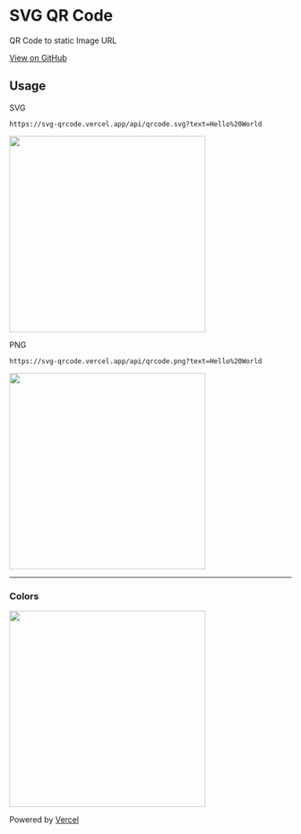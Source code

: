 # SVG QR Code

QR Code to static Image URL

[View on GitHub](https://github.com/seanghay/svg-qrcode-server)

## Usage

SVG

```
https://svg-qrcode.vercel.app/api/qrcode.svg?text=Hello%20World
```

<img src="https://svg-qrcode.vercel.app/api/qrcode.svg?text=Hello%20World" width=350>

PNG

```
https://svg-qrcode.vercel.app/api/qrcode.png?text=Hello%20World
```


<img src="https://svg-qrcode.vercel.app/api/qrcode.png?text=Hello%20World" width=350>

---

### Colors

<img src="https://svg-qrcode.vercel.app/api/colors/300/400" width=350>


Powered by [Vercel](https://vercel.com)

